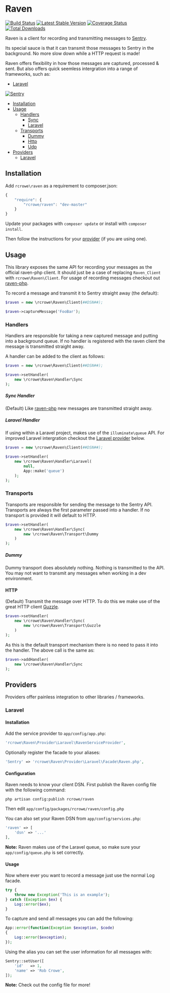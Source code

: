# Raven

[![Build Status](https://travis-ci.org/rcrowe/Raven.png?branch=master)](https://travis-ci.org/rcrowe/Raven)
[![Latest Stable Version](https://poser.pugx.org/rcrowe/Raven/v/stable.png)](https://packagist.org/packages/rcrowe/Raven)
[![Coverage Status](https://coveralls.io/repos/rcrowe/Raven/badge.png?branch=master)](https://coveralls.io/r/rcrowe/Raven?branch=master)
[![Total Downloads](https://poser.pugx.org/rcrowe/raven/downloads.png)](https://packagist.org/packages/rcrowe/raven)

Raven is a client for recording and transmitting messages to [Sentry](http://getsentry.com).

Its special sauce is that it can transmit those messages to Sentry in the background. No more slow down while a HTTP request is made!

Raven offers flexibility in how those messages are captured, processed & sent. But also offers quick seemless intergration into a range of frameworks, such as:

- [Laravel](https://github.com/rcrowe/Raven#laravel)

[![Sentry](https://www.getsentry.com/_static/getsentry/images/hero.png)](http://getsentry.com)

- [Installation](https://github.com/rcrowe/Raven#installation)
- [Usage](https://github.com/rcrowe/Raven#usage)
    - [Handlers](https://github.com/rcrowe/Raven#handlers)
        - [Sync](https://github.com/rcrowe/Raven#sync-handler)
        - [Laravel](https://github.com/rcrowe/Raven#laravel-handler)
    - [Transports](https://github.com/rcrowe/Raven#transports)
        - [Dummy](https://github.com/rcrowe/Raven#dummy)
        - [Http](https://github.com/rcrowe/Raven#http)
        - [Udp](https://github.com/rcrowe/Raven#udp)
- [Providers](https://github.com/rcrowe/Raven#providers)
    - [Laravel](https://github.com/rcrowe/Raven#laravel)
    
## Installation

Add `rcrowe\raven` as a requirement to composer.json:

```javascript
{
    "require": {
        "rcrowe/raven": "dev-master"
    }
}
```

Update your packages with `composer update` or install with `composer install`.

Then follow the instructions for your [provider](https://github.com/rcrowe/Raven#providers) (if you are using one).

## Usage

This library exposes the same API for recording your messages as the official raven-php client. It should just be a case of
replacing `Raven_Client` with `rcrowe\Raven\Client`. For usage of recording messages checkout out [raven-php](https://github.com/getsentry/raven-php).

To record a message and transmit it to Sentry straight away (the default):

```php
$raven = new \rcrowe\Raven\Client(##DSN##);

$raven->captureMessage('FooBar');
```

### Handlers

Handlers are responsible for taking a new captured message and putting into a background queue. If no handler is registered with the
raven client the message is transmitted straight away.

A handler can be added to the client as follows:

```php
$raven = new \rcrowe\Raven\Client(##DSN##);

$raven->setHandler(
    new \rcrowe\Raven\Handler\Sync
);
```

##### Sync Handler

(Default) Like [raven-php](https://github.com/getsentry/raven-php) new messages are transmitted straight away.

##### Laravel Handler

If using within a Laravel project, makes use of the `illuminate\queue` API. For improved Laravel intergration checkout the [Laravel provider](#laravel) below.

```php
$raven = new \rcrowe\Raven\Client(##DSN##);

$raven->setHandler(
    new \rcrowe\Raven\Handler\Laravel(
        null,
        App::make('queue')
    );
);
```

### Transports

Transports are responsible for sending the message to the Sentry API. Transports are always the first parameter passed into a handler. If
no transport is provided it will default to HTTP.

```php
$raven->setHandler(
    new \rcrowe\Raven\Handler\Sync(
        new \rcrowe\Raven\Transport\Dummy
    )
);
```

##### Dummy

Dummy transport does absolutely nothing. Nothing is transmitted to the API. You may not want to transmit any messages when working in a dev environment.

#### HTTP

(Default) Transmit the message over HTTP. To do this we make use of the great HTTP client [Guzzle](http://guzzlephp.org/).

```php
$raven->setHandler(
    new \rcrowe\Raven\Handler\Sync(
        new \rcrowe\Raven\Transport\Guzzle
    )
);
```

As this is the default transport mechanism there is no need to pass it into the handler. The above call is the same as:

```php
$raven->addHandler(
    new \rcrowe\Raven\Handler\Sync
);
```

## Providers

Providers offer painless integration to other libraries / frameworks.

### Laravel

#### Installation

Add the service provider to `app/config/app.php`:

```php
'rcrowe\Raven\Provider\Laravel\RavenServiceProvider',
```

Optionally register the facade to your aliases:

```php
'Sentry' => 'rcrowe\Raven\Provider\Laravel\Facade\Raven.php',
```

#### Configuration

Raven needs to know your client DSN. First publish the Raven config file with the following command:

```
php artisan config:publish rcrowe/raven
```

Then edit `app/config/packages/rcrowe/raven/config.php`

You can also set your Raven DSN from `app/config/services.php`:

```php
'raven' => [
	'dsn' => '...'
],
```

**Note:** Raven makes use of the Laravel queue, so make sure your `app/config/queue.php` is set correctly.

#### Usage

Now where ever you want to record a message just use the normal Log facade.

```php
try {
    throw new Exception('This is an example');
} catch (Exception $ex) {
    Log::error($ex);
}
```

To capture and send all messages you can add the following:

```php
App::error(function(Exception $exception, $code)
{
    Log::error($exception);
});
```

Using the alias you can set the user information for all messages with:

```php
Sentry::setUser([
	'id'   => 1,
	'name' => 'Rob Crowe',
]);
```

**Note:** Check out the config file for more!